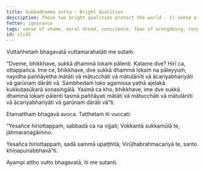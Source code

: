 ```yaml
---
title: Sukkadhamma sutta - Bright Qualities
description: These two bright qualities protect the world - 1) sense of shame and 2) moral dread.
fetter: ignorance
tags: sense of shame, moral dread, conscience, fear of wrongdoing, respect, brightness, spiritual life, bright qualities, iti, iti28-49
id: iti42
---
```


Vuttañhetaṁ bhagavatā vuttamarahatāti me sutaṁ:

“Dveme, bhikkhave, sukkā dhammā lokaṁ pālenti. Katame dve? Hirī ca, ottappañca. Ime ce, bhikkhave, dve sukkā dhammā lokaṁ na pāleyyuṁ, nayidha paññāyetha mātāti vā mātucchāti vā mātulānīti vā ācariyabhariyāti vā garūnaṁ dārāti vā. Sambhedaṁ loko agamissa yathā ajeḷakā kukkuṭasūkarā soṇasiṅgālā. Yasmā ca kho, bhikkhave, ime dve sukkā dhammā lokaṁ pālenti tasmā paññāyati mātāti vā mātucchāti vā mātulānīti vā ācariyabhariyāti vā garūnaṁ dārāti vā”ti.

Etamatthaṁ bhagavā avoca. Tatthetaṁ iti vuccati:

“Yesañce hiriottappaṁ,
sabbadā ca na vijjati;
Vokkantā sukkamūlā te,
jātimaraṇagāmino.

Yesañca hiriottappaṁ,
sadā sammā upaṭṭhitā;
Virūḷhabrahmacariyā te,
santo khīṇapunabbhavā”ti.

Ayampi attho vutto bhagavatā, iti me sutanti.